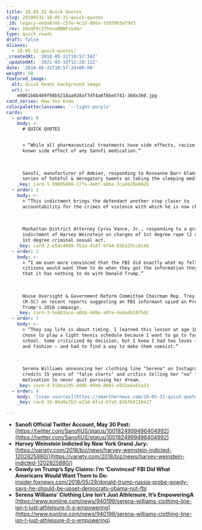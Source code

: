 ```yaml
---
title: 18.05.31 Quick Quotes
slug: 20180531-18-05-31-quick-quotes
_id: legacy-eeda87eb-c57e-4c1d-806a-3103903af9d3
_rev: XOnQP8cIThhnw9BWFxV4Ar
type: quick_reads
draft: false
aliases:
  - 18-05-31-quick-quotes/
_createdAt: '2018-05-31T10:57:34Z'
_updatedAt: '2021-03-16T12:28:12Z'
date: '2018-05-31T10:57:34+00:00'
weight: 50
featured_image:
  alt: Quick Reads background image
  url: >-
    e0061b6b469f98b5218aa928af7df4a8f8be5741-360x360.jpg
card_series: Now You Know
colorpaletteclassname: '--light-purple'
cards:
  - order: 0
    body: >-
      # QUICK QUOTES


      > “While all pharmaceutical treatments have side effects, racism is not a
      known side effect of any Sanofi medication.”  
        
        
        
      Sanofi, manufacturer of Ambien, responding to Roseanne Barr blaming a
      series of hateful & derogatory tweets on taking the sleeping medication.
    _key: card-1-99895869-17fa-4abf-abba-3cade28e802b
  - order: 1
    body: >-
      > “This indictment brings the defendant another step closer to
      accountability for the crimes of violence with which he is now charged.”  
        
        
        
      Manhattan District Attorney Cyrus Vance, Jr., responding to a grand jury's
      indictment of Harvey Weinstein on charges of 1st degree rape (2 counts) &
      1st degree criminal sexual act.
    _key: card-2-e5dc4009-fb1a-41df-9744-82b223cc8c4b
  - order: 2
    body: >-
      > “I am even more convinced that the FBI did exactly what my fellow
      citizens would want them to do when they got the information they got, and
      that it has nothing to do with Donald Trump.”  
        
        
        
      House Oversight & Government Reform Committee Chairman Rep. Trey Gowdy
      (R-SC) on recent reports suggesting an FBI informant spied on Pres.
      Trump's 2016 campaign.
    _key: card-3-5e803ace-a0bb-4d8e-a07e-deda4b10f5dc
  - order: 3
    body: >-
      > “They say life is about timing. I learned this lesson at age 18, when I
      chose to play a light tennis schedule because I want to go to fashion
      school. Some criticized my decision, but I knew I had two loves – tennis
      and fashion – and had to find a way to make them coexist.”  
        
        
        
      Serena Williams announcing her clothing line "Serena" on Instagram. She
      credits 15 years of "false starts" and critics telling her "no" for the
      motivation to never quit pursuing her dream.
    _key: card-4-310ea195-dd9b-49b0-8681-e032e6e81a33
  - order: 4
    body: '[view sources](https://smarthernews.com/18-05-31-quick-quotes/)'
    _key: card-10-84a9a7b3-e15d-4fcd-b7a5-826fb9110427

---
```

* **Sanofi Official Twitter Account, May 30 Post:** [https://twitter.com/SanofiUS/status/1001824999496404992](https://twitter.com/SanofiUS/status/1001824999496404992)
* **Harvey Weinstein Indicted by New York Grand Jury:** [https://variety.com/2018/biz/news/harvey-weinstein-indicted-1202825880/](https://variety.com/2018/biz/news/harvey-weinstein-indicted-1202825880/)
* **Gowdy on Trump’s Spy Claims: I’m ‘Convinced’ FBI Did What Americans Would Want Them to Do:** [insider.foxnews.com/2018/05/29/donald-trump-russia-probe-gowdy-says-he-should-be-upset-democrats-obama-not-fbi](http://insider.foxnews.com/2018/05/29/donald-trump-russia-probe-gowdy-says-he-should-be-upset-democrats-obama-not-fbi)
* **Serena Williams’ Clothing Line Isn’t Just Athleisure, It’s EmpoweringA** [https://www.eonline.com/news/940199/serena-williams-clothing-line-isn-t-just-athleisure-it-s-empowering](https://www.eonline.com/news/940199/serena-williams-clothing-line-isn-t-just-athleisure-it-s-empowering)